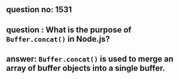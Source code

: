 
      
## question no: 1531

## question : What is the purpose of `Buffer.concat()` in Node.js?

## answer: `Buffer.concat()` is used to merge an array of buffer objects into a single buffer.
      
